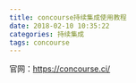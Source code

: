 ```yaml
---
title: concourse持续集成使用教程
date: 2018-02-10 10:35:22
categories: 持续集成
tags: concourse
---
```


官网：https://concourse.ci/